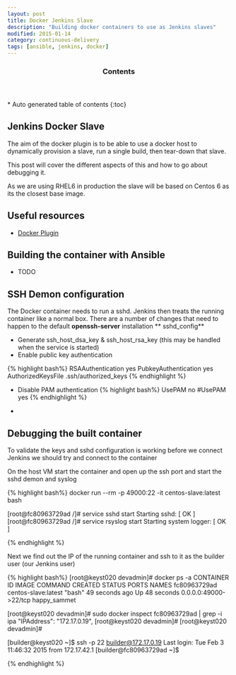```yaml
---
layout: post
title: Docker Jenkins Slave
description: "Building docker containers to use as Jenkins slaves"
modified: 2015-01-14
category: continuous-delivery
tags: [ansible, jenkins, docker]
---
```


<section id="table-of-contents" class="toc">
  <header>
    <h3>Contents</h3>
  </header>
<div id="drawer" markdown="1">
*  Auto generated table of contents
{:toc}
</div>
</section><!-- /#table-of-contents -->

## Jenkins Docker Slave

The aim of the docker plugin is to be able to use a docker host to dynamically provision a slave, run a single build, then tear-down that slave.<br/>

This post will cover the different aspects of this and how to go about debugging it.

As we are using RHEL6 in production the slave will be based on Centos 6 as its the closest base image.


## Useful resources

* [Docker Plugin](https://wiki.jenkins-ci.org/display/JENKINS/Docker+Plugin)<br/>

## Building the container with Ansible

- TODO

## SSH Demon configuration

The Docker container needs to run a sshd. Jenkins then treats the running container like a normal box. There are a number of changes that need to happen to the default **openssh-server** installation ** sshd_config**

* Generate ssh_host_dsa_key & ssh_host_rsa_key (this may be handled when the service is started)
* Enable public key authentication

{% highlight bash%}
RSAAuthentication yes
PubkeyAuthentication yes
AuthorizedKeysFile	.ssh/authorized_keys
{% endhighlight %}

* Disable PAM authentication
{% highlight bash%}
UsePAM no
#UsePAM yes
{% endhighlight %}

-

## Debugging the built container

To validate the keys and sshd configuration is working before we connect Jenkins we should try and connect to the container<br/>

On the host VM start the container and open up the ssh port and start the sshd demon and syslog<br/>

{% highlight bash%}
docker run --rm -p 49000:22 -it centos-slave:latest bash

[root@fc80963729ad /]# service sshd start
Starting sshd:                                             [  OK  ]
[root@fc80963729ad /]# service rsyslog start
Starting system logger:                                    [  OK  ]

{% endhighlight %}

Next we find out the IP of the running container and ssh to it as the builder user (our Jenkins user)<br/>

{% highlight bash%}
[root@keyst020 devadmin]# docker ps -a
CONTAINER ID        IMAGE                 COMMAND             CREATED             STATUS              PORTS                   NAMES
fc80963729ad        centos-slave:latest   "bash"              49 seconds ago      Up 48 seconds       0.0.0.0:49000->22/tcp   happy_sammet

[root@keyst020 devadmin]# sudo docker inspect fc80963729ad | grep -i ipa
        "IPAddress": "172.17.0.19",
[root@keyst020 devadmin]#
[root@keyst020 devadmin]#


[builder@keyst020 ~]$ ssh -p 22 builder@172.17.0.19
Last login: Tue Feb  3 11:46:32 2015 from 172.17.42.1
[builder@fc80963729ad ~]$

{% endhighlight %}


